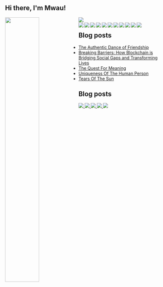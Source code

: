 ## Hi there, I'm Mwau! 

<div>
    <img align="left" width=47% src="https://github-readme-stats.vercel.app/api?username=peter-mwau&show_icons=true&theme=radical"/>
    <img align="left" src="https://github-readme-stats.vercel.app/api/top-langs/?username=peter-mwau&layout=compact">
</div>

<br>

<div>
    <img align="left" src="https://img.shields.io/badge/Firebase-039BE5?style=for-the-badge&logo=Firebase&logoColor=white">
    <img align="left" src="https://img.shields.io/badge/mysql-%2300f.svg?style=for-the-badge&logo=mysql&logoColor=white">
    <img align="left" src="https://img.shields.io/badge/django-%23092E20.svg?style=for-the-badge&logo=django&logoColor=white">
    <img align="left" src="https://img.shields.io/badge/Next-black?style=for-the-badge&logo=next.js&logoColor=white">
    <img align="left" src="https://img.shields.io/badge/tailwindcss-%2338B2AC.svg?style=for-the-badge&logo=tailwind-css&logoColor=white">
    <img align="left" src="https://img.shields.io/badge/Visual%20Studio%20Code-0078d7.svg?style=for-the-badge&logo=visual-studio-code&logoColor=white">
    <img align="left" src="https://img.shields.io/badge/python-3670A0?style=for-the-badge&logo=python&logoColor=ffdd54">
    <img align="left" src="https://img.shields.io/badge/Solidity-%23363636.svg?style=for-the-badge&logo=solidity&logoColor=white">
    <img align="left" src="https://img.shields.io/badge/git-%23F05033.svg?style=for-the-badge&logo=git&logoColor=white">
    <img align="left" src="https://img.shields.io/badge/github-%23121011.svg?style=for-the-badge&logo=github&logoColor=white">
    <img align="left" src="https://img.shields.io/badge/Freelancer-29B2FE?style=for-the-badge&logo=Freelancer&logoColor=white">
</div>




## Blog posts
<!-- BLOG-POST-LIST:START -->
- [The Authentic Dance of Friendship](https://mindcurrents.blog/2023/06/13/the-authentic-dance-of-friendship/)
- [Breaking Barriers: How Blockchain is Bridging Social Gaps and Transforming Lives](https://mindcurrents.blog/2023/05/31/technological-insights-breaking-barriers-how-blockchain-is-bridging-social-gaps-and-transforming-lives/)
- [The Quest For Meaning](https://mindcurrents.blog/2023/05/11/the-quest-for-meaning/)
- [Uniqueness Of The Human Person](https://mindcurrents.blog/2023/04/23/uniqueness-of-the-human-person/)
- [Tears Of The Sun](https://mindcurrents.blog/2023/03/18/tears-of-the-sun/)
<!-- BLOG-POST-LIST:END -->

## Blog posts
<!-- BLOG-POST-LIST:START -->
<div>
  <a href="https://mindcurrents.blog/2023/06/13/the-authentic-dance-of-friendship/">
    <img src="https://img.shields.io/badge/The Authentic Dance of Friendship-Read Blog-007BFF?style=for-the-badge">
  </a>
  <a href="https://mindcurrents.blog/2023/05/31/technological-insights-breaking-barriers-how-blockchain-is-bridging-social-gaps-and-transforming-lives/">
    <img src="https://img.shields.io/badge/Breaking Barriers: How Blockchain is Bridging Social Gaps and Transforming Lives-Read Blog-007BFF?style=for-the-badge">
  </a>
  <a href="https://mindcurrents.blog/2023/05/11/the-quest-for-meaning/">
    <img src="https://img.shields.io/badge/The Quest For Meaning-Read Blog-007BFF?style=for-the-badge">
  </a>
  <a href="https://mindcurrents.blog/2023/04/23/uniqueness-of-the-human-person/">
    <img src="https://img.shields.io/badge/Uniqueness Of The Human Person-Read Blog-007BFF?style=for-the-badge">
  </a>
  <a href="https://mindcurrents.blog/2023/03/18/tears-of-the-sun/">
    <img src="https://img.shields.io/badge/Tears Of The Sun-Read Blog-007BFF?style=for-the-badge">
  </a>
</div>
<!-- BLOG-POST-LIST:END -->












